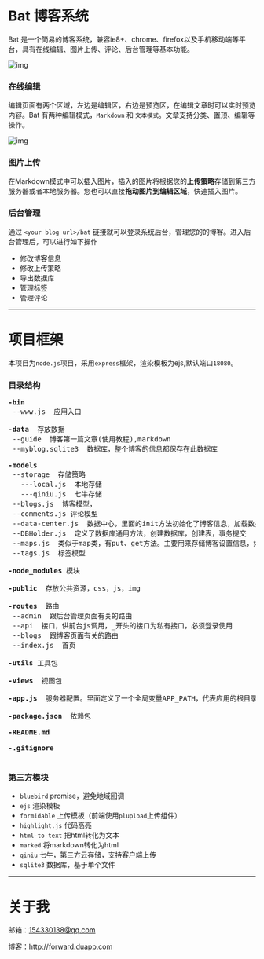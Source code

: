 Bat 博客系统
====
Bat 是一个简易的博客系统，兼容ie8+、chrome、firefox以及手机移动端等平台，具有在线编辑、图片上传、评论、后台管理等基本功能。

![img](http://7xkd2p.com1.z0.glb.clouddn.com/o_19sc0o4ggfja6ueltf1la61o1ja.jpg "home.jpg")

### 在线编辑
编辑页面有两个区域，左边是编辑区，右边是预览区，在编辑文章时可以实时预览内容。Bat 有两种编辑模式，`Markdown` 和 `文本模式`。文章支持分类、置顶、编辑等操作。

![img](http://7xkd2p.com1.z0.glb.clouddn.com/o_19sc0oithcvb4t21if4ouc1o9if.jpg "edit.jpg")

### 图片上传
在Markdown模式中可以插入图片，插入的图片将根据您的**上传策略**存储到第三方服务器或者本地服务器。您也可以直接**拖动图片到编辑区域**，快速插入图片。

### 后台管理
 通过 `<your blog url>/bat` 链接就可以登录系统后台，管理您的的博客。进入后台管理后，可以进行如下操作
+ 修改博客信息
+ 修改上传策略
+ 导出数据库
+ 管理标签
+ 管理评论

----

项目框架
====
本项目为`node.js`项目，采用`express`框架，渲染模板为ejs,默认端口`18080`。
### 目录结构
<pre>
<b>-bin</b>
 --www.js  应用入口

<b>-data</b>  存放数据
 --guide  博客第一篇文章(使用教程),markdown
 --myblog.sqlite3  数据库，整个博客的信息都保存在此数据库

<b>-models</b>
 --storage  存储策略
   ---local.js  本地存储
   ---qiniu.js  七牛存储
 --blogs.js  博客模型，
 --comments.js 评论模型
 --data-center.js  数据中心，里面的init方法初始化了博客信息，加载数据库，在www.js被调用
 --DBHolder.js  定义了数据库通用方法，创建数据库，创建表，事务提交
 --maps.js  类似于map类，有put、get方法。主要用来存储博客设置信息，如上传策略，登录信息，博客信息。 
 --tags.js  标签模型

<b>-node_modules</b> 模块

<b>-public</b>  存放公共资源，css，js，img

<b>-routes</b>  路由
 --admin  跟后台管理页面有关的路由
 --api  接口，供前台js调用，_开头的接口为私有接口，必须登录使用
 --blogs  跟博客页面有关的路由
 --index.js  首页

<b>-utils</b> 工具包

<b>-views</b>  视图包

<b>-app.js</b>  服务器配置。里面定义了一个全局变量APP_PATH，代表应用的根目录。

<b>-package.json</b>  依赖包

<b>-README.md</b>  

<b>-.gitignore</b>

</pre>

### 第三方模块
+ `bluebird` promise，避免地域回调
+ `ejs` 渲染模板
+ `formidable` 上传模板（前端使用`plupload`上传组件）
+ `highlight.js` 代码高亮
+ `html-to-text` 把html转化为文本
+ `marked` 将markdown转化为html
+ `qiniu` 七牛，第三方云存储，支持客户端上传
+ `sqlite3` 数据库，基于单个文件

----

关于我
===
邮箱：154330138@qq.com

博客：http://forward.duapp.com

